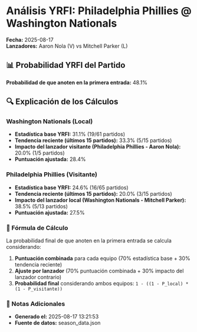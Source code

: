 # Análisis YRFI: Philadelphia Phillies @ Washington Nationals

**Fecha:** 2025-08-17  
**Lanzadores:** Aaron Nola (V) vs Mitchell Parker (L)

## 📊 Probabilidad YRFI del Partido

**Probabilidad de que anoten en la primera entrada:** 48.1%

## 🔍 Explicación de los Cálculos

### Washington Nationals (Local)
- **Estadística base YRFI:** 31.1% (19/61 partidos)
- **Tendencia reciente (últimos 15 partidos):** 33.3% (5/15 partidos)
- **Impacto del lanzador visitante (Philadelphia Phillies - Aaron Nola):** 20.0% (1/5 partidos)
- **Puntuación ajustada:** 28.4%

### Philadelphia Phillies (Visitante)
- **Estadística base YRFI:** 24.6% (16/65 partidos)
- **Tendencia reciente (últimos 15 partidos):** 20.0% (3/15 partidos)
- **Impacto del lanzador local (Washington Nationals - Mitchell Parker):** 38.5% (5/13 partidos)
- **Puntuación ajustada:** 27.5%

### 📝 Fórmula de Cálculo

La probabilidad final de que anoten en la primera entrada se calcula considerando:
1. **Puntuación combinada** para cada equipo (70% estadística base + 30% tendencia reciente)
2. **Ajuste por lanzador** (70% puntuación combinada + 30% impacto del lanzador contrario)
3. **Probabilidad final** considerando ambos equipos: `1 - ((1 - P_local) * (1 - P_visitante))`

### 📌 Notas Adicionales

- **Generado el:** 2025-08-17 13:21:53
- **Fuente de datos:** season_data.json
